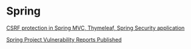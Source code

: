 
# Spring

[CSRF protection in Spring MVC, Thymeleaf, Spring Security application](https://www.javacodegeeks.com/2014/04/csrf-protection-in-spring-mvc-thymeleaf-spring-security-application.html)

[Spring Project Vulnerability Reports Published](https://spring.io/blog/2018/10/16/spring-project-vulnerability-reports-published)
